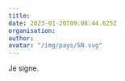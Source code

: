 ```yaml
---
title: 
date: 2023-01-20T09:08:44.625Z
organisation: 
author: 
avatar: "/img/pays/SN.svg"
---
```


Je signe. 